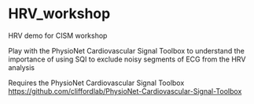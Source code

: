 # HRV_workshop
HRV demo for CISM workshop

Play with the PhysioNet Cardiovascular Signal Toolbox to understand the importance of using SQI to exclude noisy segments of ECG from the HRV analysis

Requires the PhysioNet Cardiovascular Signal Toolbox https://github.com/cliffordlab/PhysioNet-Cardiovascular-Signal-Toolbox 
